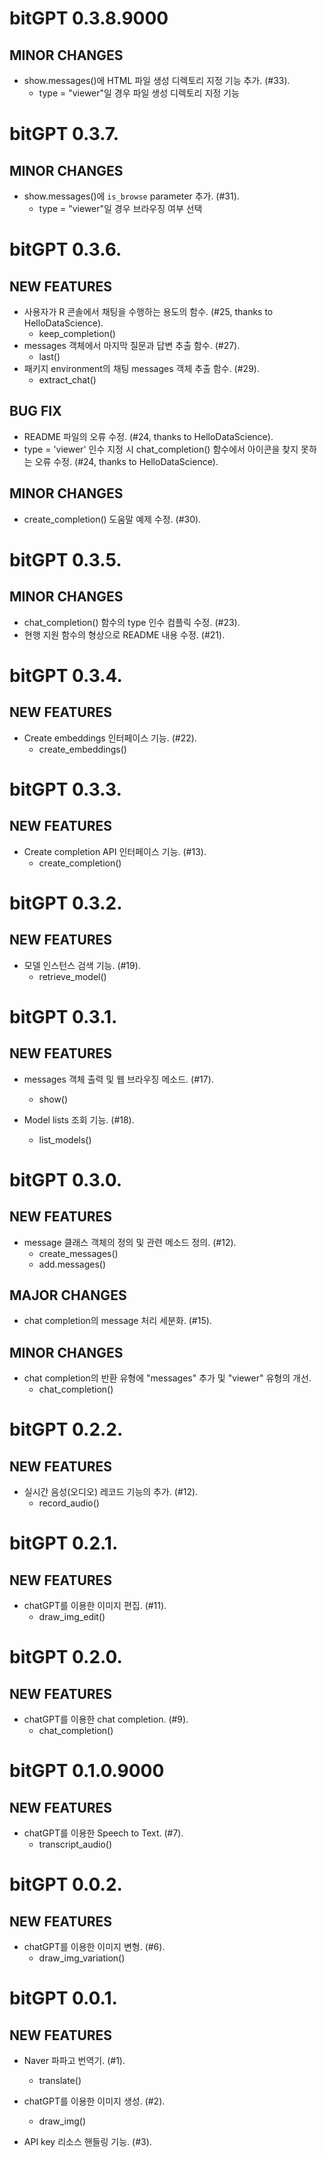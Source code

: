 # bitGPT 0.3.8.9000

## MINOR CHANGES

* show.messages()에 HTML 파일 생성 디렉토리 지정 기능 추가. (#33). 
    - type = "viewer"일 경우 파일 생성 디렉토리 지정 기능
    
    
    
# bitGPT 0.3.7.

## MINOR CHANGES

* show.messages()에 `is_browse` parameter 추가. (#31). 
    - type = "viewer"일 경우 브라우징 여부 선택



# bitGPT 0.3.6.

## NEW FEATURES

* 사용자가 R 콘솔에서 채팅을 수행하는 용도의 함수. (#25, thanks to HelloDataScience). 
    - keep_completion() 
* messages 객체에서 마지막 질문과 답변 추출 함수. (#27). 
    - last()
* 패키지 environment의 채팅 messages 객체 추출 함수. (#29).
    - extract_chat()
    
## BUG FIX

* README 파일의 오류 수정. (#24, thanks to HelloDataScience).
* type = 'viewer' 인수 지정 시 chat_completion() 함수에서 아이콘을 찾지 못하는 오류 수정. (#24, thanks to HelloDataScience).
    
## MINOR CHANGES

* create_completion() 도움말 예제 수정. (#30). 



# bitGPT 0.3.5.

## MINOR CHANGES

* chat_completion() 함수의 type 인수 컴플릭 수정. (#23). 
* 현행 지원 함수의 형상으로 README 내용 수정. (#21).     



# bitGPT 0.3.4.

## NEW FEATURES

* Create embeddings 인터페이스 기능. (#22). 
    - create_embeddings()
    
    
    
# bitGPT 0.3.3.

## NEW FEATURES

* Create completion API 인터페이스 기능. (#13). 
    - create_completion()



# bitGPT 0.3.2.

## NEW FEATURES

* 모델 인스턴스 검색 기능. (#19). 
    - retrieve_model()



# bitGPT 0.3.1.

## NEW FEATURES

* messages 객체 출력 및 웹 브라우징 메소드. (#17). 
    - show()

* Model lists 조회 기능. (#18). 
    - list_models()



# bitGPT 0.3.0.

## NEW FEATURES

* message 클래스 객체의 정의 및 관련 메소드 정의. (#12). 
    - create_messages()
    - add.messages()

## MAJOR CHANGES

* chat completion의 message 처리 세분화. (#15).

## MINOR CHANGES

* chat completion의 반환 유형에 "messages" 추가 및 "viewer" 유형의 개선.
    - chat_completion()


# bitGPT 0.2.2.

## NEW FEATURES

* 실시간 음성(오디오) 레코드 기능의 추가. (#12). 
    - record_audio()
    
    
    
# bitGPT 0.2.1.

## NEW FEATURES

* chatGPT를 이용한 이미지 편집. (#11). 
    - draw_img_edit()
    
    
    
# bitGPT 0.2.0.

## NEW FEATURES

* chatGPT를 이용한 chat completion. (#9). 
    - chat_completion()
    
    
    
# bitGPT 0.1.0.9000

## NEW FEATURES

* chatGPT를 이용한 Speech to Text. (#7). 
    - transcript_audio()


# bitGPT 0.0.2.

## NEW FEATURES

* chatGPT를 이용한 이미지 변형. (#6). 
    - draw_img_variation()
    


# bitGPT 0.0.1.

## NEW FEATURES

* Naver 파파고 번역기. (#1).
    - translate()

* chatGPT를 이용한 이미지 생성. (#2). 
    - draw_img()
    
* API key 리소스 핸들링 기능. (#3). 
